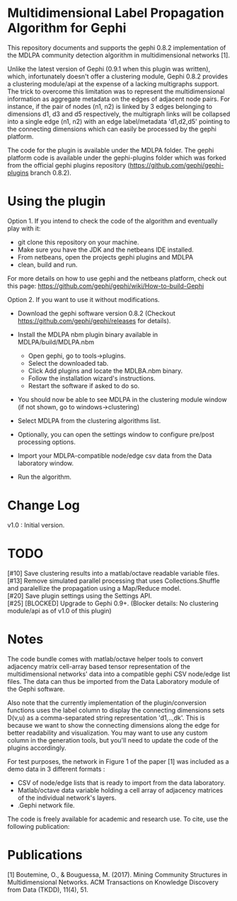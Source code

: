 Multidimensional Label Propagation Algorithm for Gephi
======================================================
This repository documents and supports the gephi 0.8.2 implementation of the MDLPA community detection algorithm in multidimensional networks [1].

Unlike the latest version of Gephi (0.9.1 when this plugin was written), which, infortunately doesn't offer a clustering module, Gephi 0.8.2 provides a clustering module/api at the expense of a lacking multigraphs support.
The trick to overcome this limitation was to represent the multidimensional information as aggregate metadata on the edges of adjacent node pairs.
For instance, if the pair of nodes (n1, n2) is linked by 3 edges belonging to dimensions d1, d3 and d5 respectively, the multigraph links will be collapsed
into a single edge (n1, n2) with an edge label/metadata 'd1,d2,d5' pointing to the connecting dimensions which can easily be processed by the gephi platform.

The code for the plugin is available under the MDLPA folder.
The gephi platform code is available under the gephi-plugins folder which was forked from the official gephi plugins repository (https://github.com/gephi/gephi-plugins branch 0.8.2).

Using the plugin
=================
Option 1. If you intend to check the code of the algorithm and eventually play with it: 
- git clone this repository on your machine.
- Make sure you have the JDK and the netbeans IDE installed.
- From netbeans, open the projects gephi plugins and MDLPA
- clean, build and run.

For more details on how to use gephi and the netbeans platform, check out this page: https://github.com/gephi/gephi/wiki/How-to-build-Gephi

Option 2. If you want to use it without modifications.
- Download the gephi software version 0.8.2 (Checkout https://github.com/gephi/gephi/releases for details).
- Install the MDLPA nbm plugin binary available in MDLPA/build/MDLPA.nbm
  - Open gephi, go to tools->plugins.
  - Select the downloaded tab.
  - Click Add plugins and locate the MDLBA.nbm binary.
  - Follow the installation wizard's instructions.
  - Restart the software if asked to do so.

- You should now be able to see MDLPA in the clustering module window (if not shown, go to windows->clustering)
- Select MDLPA from the clustering algorithms list.
- Optionally, you can open the settings window to configure pre/post processing options.
- Import your MDLPA-compatible node/edge csv data from the Data laboratory window.
- Run the algorithm.

Change Log
============
v1.0 : Initial version.

TODO
=====
[#10] Save clustering results into a matlab/octave readable variable files.<br/>
[#13] Remove simulated parallel processing that uses Collections.Shuffle and paralellize the propagation using a Map/Reduce model.<br/>
[#20] Save plugin settings using the Settings API.<br/>
[#25] [BLOCKED] Upgrade to Gephi 0.9+. (Blocker details: No clustering module/api as of v1.0 of this plugin)<br/>

Notes
======
The code bundle comes with matlab/octave helper tools to convert adjacency matrix cell-array based tensor representation of the multidimensional networks' data into a compatible gephi CSV node/edge list files.
The data can thus be imported from the Data Laboratory module of the Gephi software.

Also note that the currently implementation of the plugin/conversion functions uses the label column to display the connecting dimensions sets D(v,u) as a comma-separated string representation 'd1,..,dk'.
This is because we want to show the connecting dimensions along the edge for better readability and visualization.
You may want to use any custom column in the generation tools, but you'll need to update the code of the plugins accordingly.

For test purposes, the network in Figure 1 of the paper [1] was included as a demo data in 3 different formats :
- CSV of node/edge lists that is ready to import from the data laboratory.
- Matlab/octave data variable holding a cell array of adjacency matrices of the individual network's layers.
- .Gephi network file.

The code is freely available for academic and research use. To cite, use the following publication: 

Publications
=============
[1] Boutemine, O., & Bouguessa, M. (2017). Mining Community Structures in Multidimensional Networks. ACM Transactions on Knowledge Discovery from Data (TKDD), 11(4), 51.
